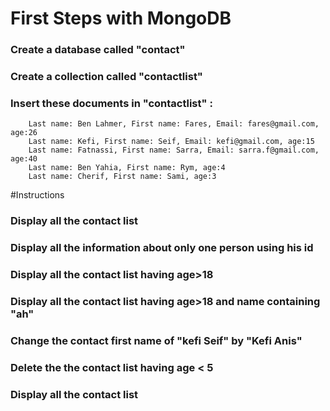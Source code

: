 # First Steps with MongoDB

###    Create a database called "contact"
###    Create a collection called "contactlist"
###    Insert these documents  in "contactlist" :
        Last name: Ben Lahmer, First name: Fares, Email: fares@gmail.com, age:26
        Last name: Kefi, First name: Seif, Email: kefi@gmail.com, age:15
        Last name: Fatnassi, First name: Sarra, Email: sarra.f@gmail.com, age:40
        Last name: Ben Yahia, First name: Rym, age:4
        Last name: Cherif, First name: Sami, age:3

#Instructions

###         Display all the contact list
###         Display all the information about only one person using his id
###         Display all the contact list having age>18
###         Display all the contact list having age>18 and name containing "ah"
###         Change the contact first name of "kefi Seif" by "Kefi Anis"
###         Delete the the contact list having age < 5
###         Display all the contact list